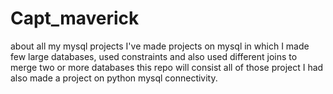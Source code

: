 # Capt_maverick
about all my mysql projects
I've made projects on mysql in which I made few large databases, used constraints and also used different joins to merge two or more databases
this repo will consist all of those project
I had also made a project on python mysql connectivity.
